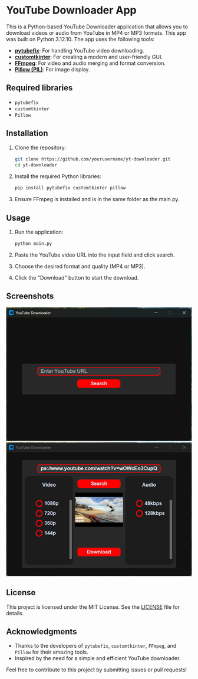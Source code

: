 # YouTube Downloader App

This is a Python-based YouTube Downloader application that allows you to download videos or audio from YouTube in MP4 or MP3 formats. This app was built on Python 3.12.10. The app uses the following tools:

- **[pytubefix](https://github.com/JuanBindez/pytubefix)**: For handling YouTube video downloading.
- **[customtkinter](https://github.com/TomSchimansky/CustomTkinter)**: For creating a modern and user-friendly GUI.
- **[FFmpeg](https://ffmpeg.org/)**: For video and audio merging and format conversion.
- **[Pillow (PIL)](https://python-pillow.org/)**: For image display.

## Required libraries
- `pytubefix`
- `customtkinter`
- `Pillow`

## Installation

1. Clone the repository:
     ```bash
     git clone https://github.com/yourusername/yt-downloader.git
     cd yt-downloader
     ```

2. Install the required Python libraries:
     ```bash
     pip install pytubefix customtkinter pillow
     ```

3. Ensure FFmpeg is installed and is in the same folder as the main.py.

## Usage

1. Run the application:
     ```bash
     python main.py
     ```

2. Paste the YouTube video URL into the input field and click search.

3. Choose the desired format and quality (MP4 or MP3).

4. Click the "Download" button to start the download.

## Screenshots

![App Screenshot](screenshots/screenshot1.png)
![Lookup Screenshot](screenshots/screenshot2.png)

## License

This project is licensed under the MIT License. See the [LICENSE](LICENSE) file for details.

## Acknowledgments

- Thanks to the developers of `pytubefix`, `customtkinter`, `FFmpeg`, and `Pillow` for their amazing tools.
- Inspired by the need for a simple and efficient YouTube downloader.

Feel free to contribute to this project by submitting issues or pull requests!
